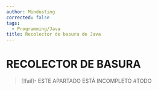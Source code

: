 ```yaml
---
author: Mindusting
corrected: false
tags:
  - Programming/Java
title: Recolector de basura de Java
---
```


# RECOLECTOR DE BASURA

> [!fail]- ESTE APARTADO ESTÁ INCOMPLETO
> #TODO
